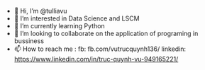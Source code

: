 - 👋 Hi, I’m @tulliavu
- 👀 I’m interested in Data Science and LSCM
- 🌱 I’m currently learning Python
- 💞️ I’m looking to collaborate on the application of programing in bussiness
- 📫 How to reach me :
fb: fb.com/vutrucquynh136/
linkedin: https://www.linkedin.com/in/truc-quynh-vu-949165221/


